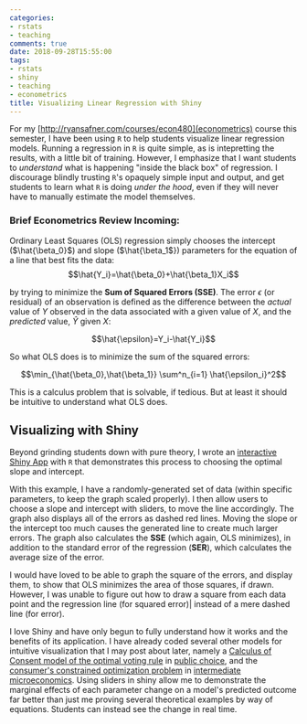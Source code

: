 ```yaml
---
categories:
- rstats
- teaching
comments: true
date: 2018-09-28T15:55:00
tags:
- rstats
- shiny
- teaching 
- econometrics
title: Visualizing Linear Regression with Shiny
---
```


For my [http://ryansafner.com/courses/econ480](econometrics) course this semester, I have been using `R` to help students visualize linear regression models. Running a regression in `R` is quite simple, as is intepretting the results, with a little bit of training. However, I emphasize that I want students to *understand* what is happening "inside the black box" of regression. I discourage blindly trusting  `R`'s opaquely simple input and output, and get students to learn what `R` is doing *under the hood*, even if they will never have to manually estimate the model themselves. 

### Brief Econometrics Review Incoming: 

Ordinary Least Squares (OLS) regression simply chooses the intercept ($\hat{\beta_0}$) and slope ($\hat{\beta_1$}) parameters for the equation of a line that best fits the data:
$$\hat{Y_i}=\hat{\beta_0}+\hat{\beta_1}X_i$$ 

by trying to minimize the **Sum of Squared Errors (SSE)**. The error $\epsilon$ (or residual) of an observation is defined as the difference between the *actual* value of $Y$ observed in the data associated with a given value of $X$, and the *predicted* value, $\hat{Y}$ given $X$: 

$$\hat{\epsilon}=Y_i-\hat{Y_i}$$

So what OLS does is to minimize the sum of the squared errors:

$$\min_{\hat{\beta_0},\hat{\beta_1}} \sum^n_{i=1} \hat{\epsilon_i}^2$$

This is a calculus problem that is solvable, if tedious. But at least it should be intuitive to understand what OLS does. 

## Visualizing with Shiny 

Beyond grinding students down with pure theory, I wrote an [interactive Shiny App](https://ryansafner.shinyapps.io/ols_estimation_by_min_sse/) with `R` that demonstrates this process to choosing the optimal slope and intercept. 

With this example, I have a randomly-generated set of data (within specific parameters, to keep the graph scaled properly). I then allow users to choose a slope and intercept with sliders, to move the line accordingly. The graph also displays all of the errors as dashed red lines. Moving the slope or the intercept too much causes the generated line to create much larger errors. The graph also calculates the **SSE** (which again, OLS minimizes), in addition to the standard error of the regression (**SER**), which calculates the average size of the error. 

I would have loved to be able to graph the square of the errors, and display them, to show that OLS minimizes the area of those squares, if drawn. However, I was unable to figure out how to draw a square from each data point and the regression line (for squared error)| instead of a mere dashed line (for error). 

I love Shiny and have only begun to fully understand how it works and the benefits of its application. I have already coded several other models for intuitive visualization that I may post about later, namely a [Calculus of Consent model of the optimal voting rule](https://ryansafner.shinyapps.io/ccmodel/) in [public choice](https://ryansafner.com/courses/ECON410), and the [consumer's constrained optimization problem](https://ryansafner.shinyapps.io/consumer/) in [intermediate microeconomics](https://ryansafner.com/courses/ECON306). Using sliders in shiny allow me to demonstrate the marginal effects of each parameter change on a model's predicted outcome far better than just me proving several theoretical examples by way of equations. Students can instead see the change in real time. 
